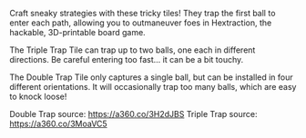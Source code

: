 Craft sneaky strategies with these tricky tiles! They trap the first ball to enter each path, allowing you to outmaneuver foes in Hextraction, the hackable, 3D-printable board game.

The Triple Trap Tile can trap up to two balls, one each in different directions. Be careful entering too fast... it can be a bit touchy.

The Double Trap Tile only captures a single ball, but can be installed in four different orientations. It will occasionally trap too many balls, which are easy to knock loose!

Double Trap source: https://a360.co/3H2dJBS
Triple Trap source: https://a360.co/3MoaVC5